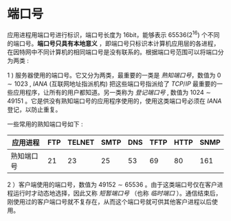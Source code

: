 # 端口号

应用进程用端口号进行标识，端口号长度为 16bit，能够表示 65536($2^{16}$) 个不同的端口号。**端口号只具有本地意义** ，即端口号只标识本计算机应用层的各进程，在因特网中不同计算机的相同端口号是没有联系的。根据端口号范围可以将端口分为两类 :

1 ) 服务器使用的端口号。它又分为两类，最重要的一类是 *熟知端口号*，数值为 $0 \sim 1023$ , $IANA$ (互联网地址指派机构) 把这些端口号指派给了 $TCP/IP$ 最重要的一些应用程序，让所有的用户都知道。另一类称为 *登记端口号* , 数值为 $1024\sim 49151$ 。它是供没有熟知端口号的应用程序使用的，使用这类端口号必须在 $IANA$ 登记，以防止重复。

一些常用的熟知端口号如下 :

| 应用进程  | FTP | TELNET | SMTP | DNS | TFTP | HTTP | SNMP |
| ----- | --- | ------ | ---- | --- | ---- | ---- | ---- |
| 熟知端口号 | 21  | 23     | 25   | 53  | 69   | 80   | 161  |

2 ）客户端使用的端口号，数值为 $49152 \sim 65536$ 。由于这类端口号仅在客户进程运行时才动态地选择，因此又称 *短暂端口号* （也称 *临时端口* ）。通信结束后，刚使用过的客户端口号就不复存在，从而这个端口号就可供其他客户进程以后使用。
